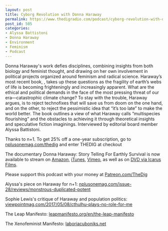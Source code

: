 ```yaml
---
layout: post
title: Cyborg Revolution with Donna Haraway
permalink: https://www.thedigradio.com/podcast/cyborg-revolution-with-donna-haraway/index.html
post_id: 505
categories: 
- Alyssa Battistoni
- Donna Haraway
- Environment
- Feminism
- Podcast
---
```


Donna Haraway's work defies disciplines, combining insights from both biology and feminist thought, and drawing on her own involvement in political projects organized around feminism and radical science. Haraway’s most recent book, 
, takes up these questions as the fragility of earth’s webs of life is becoming frighteningly and increasingly apparent. What are the ethical and political demands in the face of the most pressing threat of our era—catastrophic climate change? To stay with the trouble, Haraway argues, is to reject technofixes that will save us from doom on the one hand, and on the other, to reject the pessimistic idea that “it’s too late” to make the world better. The book outlines a view of what Haraway calls “multispecies flourishing” and the obstacles to achieving it through theoretical insights and speculative fiction imaginings. Interviewed by 
 editorial board member Alyssa Battistoni.

Thanks to n+1. To get 25% off a one-year subscription, go to 
[nplusonemag.com/thedig](http://nplusonemag.com/thedig) and enter THEDIG at checkout

The documentary Donna Haraway: Story Telling For Earthly Survival is now available to stream on 
[Amazon](https://www.amazon.com/gp/product/B07PDNL3T7), 
[iTunes](https://itunes.apple.com/us/movie/donna-haraway-story-telling-for-earthly-survival/id1446065276), 
[Vimeo](https://vimeo.com/ondemand/donnaharaway), as well as on 
[DVD via Icarus Films](http://icarusfilms.com/if-donna).

Please support this podcast with your money at 
[Patreon.com/TheDig](http://Patreon.com/TheDig)

Alyssa's piece on Haraway for n+1: 
[nplusonemag.com/issue-28/reviews/monstrous-duplicated-potent](http://nplusonemag.com/issue-28/reviews/monstrous-duplicated-potent)

Sophie Lewis's critique of Haraway and population politics: 
[viewpointmag.com/2017/05/08/cthulhu-plays-no-role-for-me](http://viewpointmag.com/2017/05/08/cthulhu-plays-no-role-for-me)

The Leap Manifesto: 
[leapmanifesto.org/en/the-leap-manifesto](http://leapmanifesto.org/en/the-leap-manifesto)

The Xenofeminist Manifesto: 
[laboriacuboniks.net](http://laboriacuboniks.net)